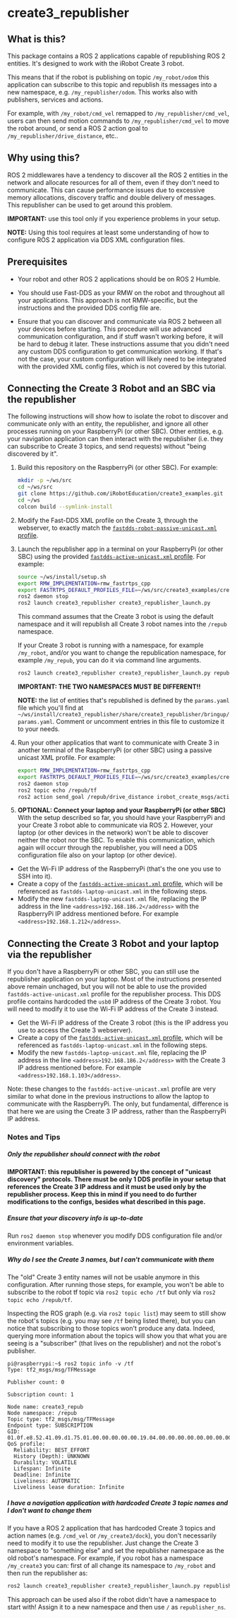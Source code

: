 # create3_republisher

## What is this?

This package contains a ROS 2 applications capable of republishing ROS 2 entities.
It's designed to work with the iRobot Create 3 robot.

This means that if the robot is publishing on topic `/my_robot/odom` this application can subscribe to this topic and republish its messages into a new namespace, e.g. `/my_republisher/odom`.
This works also with publishers, services and actions.

For example, with `/my_robot/cmd_vel` remapped to `/my_republisher/cmd_vel`, users can then send motion commands to `/my_republisher/cmd_vel` to move the robot around, or send a ROS 2 action goal to `/my_republisher/drive_distance`, etc..

## Why using this?

ROS 2 middlewares have a tendency to discover all the ROS 2 entities in the network and allocate resources for all of them, even if they don't need to communicate.
This can cause performance issues due to excessive memory allocations, discovery traffic and double delivery of messages.
This republisher can be used to get around this problem.

**IMPORTANT:** use this tool only if you experience problems in your setup.

**NOTE:** Using this tool requires at least some understanding of how to configure ROS 2 application via DDS XML configuration files.

## Prerequisites

 - Your robot and other ROS 2 applications should be on ROS 2 Humble.

 - You should use Fast-DDS as your RMW on the robot and throughout all your applications.
 This approach is not RMW-specific, but the instructions and the provided DDS config file are.

 - Ensure that you can discover and communicate via ROS 2 between all your devices before starting.
 This procedure will use advanced communication configuration, and if stuff wasn't working before, it will be hard to debug it later.
 These instructions assume that you didn't need any custom DDS configuration to get communication working.
 If that's not the case, your custom configuration will likely need to be integrated with the provided XML config files, which is not covered by this tutorial.

## Connecting the Create 3 Robot and an SBC via the republisher

The following instructions will show how to isolate the robot to discover and communicate only with an entity, the republisher, and ignore all other processes running on your RaspberryPi (or other SBC).
Other entities, e.g. your navigation application can then interact with the republisher (i.e. they can subscribe to Create 3 topics, and send requests) without "being discovered by it".

1. Build this repository on the RaspberryPi (or other SBC).
For example:

    ```bash
    mkdir -p ~/ws/src
    cd ~/ws/src
    git clone https://github.com/iRobotEducation/create3_examples.git
    cd ~/ws
    colcon build --symlink-install
    ```

1. Modify the Fast-DDS XML profile on the Create 3, through the webserver, to exactly match the [`fastdds-robot-passive-unicast.xml` profile](dds-config/fastdds-robot-passive-unicast.xml).

1. Launch the republisher app in a terminal on your RaspberryPi (or other SBC) using the provided [`fastdds-active-unicast.xml` profile](dds-config/fastdds-active-unicast.xml).
For example:

    ```bash
    source ~/ws/install/setup.sh
    export RMW_IMPLEMENTATION=rmw_fastrtps_cpp
    export FASTRTPS_DEFAULT_PROFILES_FILE=~/ws/src/create3_examples/create3_republisher/dds-config/fastdds-active-unicast.xml
    ros2 daemon stop
    ros2 launch create3_republisher create3_republisher_launch.py
    ```

    This command assumes that the Create 3 robot is using the default namespace and it will republish all Create 3 robot names into the `/repub` namespace.

    If your Create 3 robot is running with a namespace, for example `/my_robot`, and/or you want to change the republication namespace, for example `/my_repub`, you can do it via command line arguments.

    ```bash
    ros2 launch create3_republisher create3_republisher_launch.py republisher_ns:=/my_repub robot_ns:=/my_robot
    ```

    **IMPORTANT: THE TWO NAMESPACES MUST BE DIFFERENT!!**

    **NOTE:** the list of entities that's republished is defined by the `params.yaml` file which you'll find at `~/ws/install/create3_republisher/share/create3_republisher/bringup/params.yaml`.
    Comment or uncomment entries in this file to customize it to your needs.

1. Run your other applicatios that want to communicate with Create 3 in another terminal of the RaspberryPi (or other SBC) using a passive unicast XML profile.
For example:

    ```bash
    export RMW_IMPLEMENTATION=rmw_fastrtps_cpp
    export FASTRTPS_DEFAULT_PROFILES_FILE=~/ws/src/create3_examples/create3_republisher/dds-config/fastdds-passive-unicast.xml
    ros2 daemon stop
    ros2 topic echo /repub/tf
    ros2 action send_goal /repub/drive_distance irobot_create_msgs/action/DriveDistance "{distance: 0.5,max_translation_speed: 0.15}"
    ```

1. **OPTIONAL: Connect your laptop and your RaspberryPi (or other SBC)**
With the setup described so far, you should have your RaspberryPi and your Create 3 robot able to communicate via ROS 2.
However, your laptop (or other devices in the network) won't be able to discover neither the robot nor the SBC.
To enable this communication, which again will occurr through the republisher, you will need a DDS configuration file also on your laptop (or other device).
  - Get the Wi-Fi IP address of the RaspberryPi (that's the one you use to SSH into it).
  - Create a copy of the [`fastdds-active-unicast.xml` profile](dds-config/fastdds-active-unicast.xml), which will be referenced as `fastdds-laptop-unicast.xml` in the following steps.
  - Modify the new `fastdds-laptop-unicast.xml` file, replacing the IP address in the line `<address>192.168.186.2</address>` with the RaspberryPi IP address mentioned before.
  For example `<address>192.168.1.212</address>`.

## Connecting the Create 3 Robot and your laptop via the republisher

If you don't have a RaspberryPi or other SBC, you can still use the republisher application on your laptop.
Most of the instructions presented above remain unchaged, but you will not be able to use the provided `fastdds-active-unicast.xml` profile for the republisher process.
This DDS profile contains hardcoded the `usb0` IP address of the Create 3 robot.
You will need to modify it to use the Wi-Fi IP address of the Create 3 instead.
  - Get the Wi-Fi IP address of the Create 3 robot (this is the IP address you use to access the Create 3 webserver).
  - Create a copy of the [`fastdds-active-unicast.xml` profile](dds-config/fastdds-active-unicast.xml), which will be referenced as `fastdds-laptop-unicast.xml` in the following steps.
  - Modify the new `fastdds-laptop-unicast.xml` file, replacing the IP address in the line `<address>192.168.186.2</address>` with the Create 3 IP address mentioned before.
  For example `<address>192.168.1.103</address>`.

Note: these changes to the `fastdds-active-unicast.xml` profile are very similar to what done in the previous instructions to allow the laptop to communicate with the RaspberryPi.
The only, but fundamental, difference is that here we are using the Create 3 IP address, rather than the RaspberryPi IP address.


### Notes and Tips

##### Only the republisher should connect with the robot

**IMPORTANT: this republisher is powered by the concept of "unicast discovery" protocols. There must be only 1 DDS profile in your setup that references the Create 3 IP address and it must be used only by the republisher process.
Keep this in mind if you need to do further modifications to the configs, besides what described in this page.**

##### Ensure that your discovery info is up-to-date

Run `ros2 daemon stop` whenever you modify DDS configuration file and/or environment variables.

##### Why do I see the Create 3 names, but I can't communicate with them

The "old" Create 3 entity names will not be usable anymore in this configuration.
After running those steps, for example, you won't be able to subscribe to the robot tf topic via `ros2 topic echo /tf` but only via `ros2 topic echo /repub/tf`.

Inspecting the ROS graph (e.g. via `ros2 topic list`) may seem to still show the robot's topics (e.g. you may see `/tf` being listed there), but you can notice that subscribing to those topics won't produce any data.
Indeed, querying more information about the topics will show you that what you are seeing is a "subscriber" (that lives on the republisher) and not the robot's publisher.

```
pi@raspberrypi:~$ ros2 topic info -v /tf
Type: tf2_msgs/msg/TFMessage

Publisher count: 0

Subscription count: 1

Node name: create3_repub
Node namespace: /repub
Topic type: tf2_msgs/msg/TFMessage
Endpoint type: SUBSCRIPTION
GID: 01.0f.e8.52.41.09.d1.75.01.00.00.00.00.00.19.04.00.00.00.00.00.00.00.00
QoS profile:
  Reliability: BEST_EFFORT
  History (Depth): UNKNOWN
  Durability: VOLATILE
  Lifespan: Infinite
  Deadline: Infinite
  Liveliness: AUTOMATIC
  Liveliness lease duration: Infinite
```

##### I have a navigation application with hardcoded Create 3 topic names and I don't want to change them

If you have a ROS 2 application that has hardcoded Create 3 topics and action names (e.g. `/cmd_vel` or `/my_create3/dock`), you don't necessarily need to modify it to use the republisher.
Just change the Create 3 namespace to "something else" and set the republisher namespace as the old robot's namespace.
For example, if you robot has a namespace `/my_create3` you can: first of all change its namespace to `/my_robot` and then run the republisher as:

```bash 
ros2 launch create3_republisher create3_republisher_launch.py republisher_ns:=/my_create3 robot_ns:=/my_robot
```

This approach can be used also if the robot didn't have a namespace to start with!
Assign it to a new namespace and then use `/` as `republisher_ns`.
